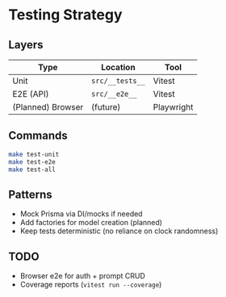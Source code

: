 # Testing Strategy

## Layers
| Type | Location | Tool |
|------|----------|------|
| Unit | `src/__tests__` | Vitest |
| E2E (API) | `src/__e2e__` | Vitest |
| (Planned) Browser | (future) | Playwright |

## Commands
```bash
make test-unit
make test-e2e
make test-all
```

## Patterns
* Mock Prisma via DI/mocks if needed
* Add factories for model creation (planned)
* Keep tests deterministic (no reliance on clock randomness)

## TODO
* Browser e2e for auth + prompt CRUD
* Coverage reports (`vitest run --coverage`)
